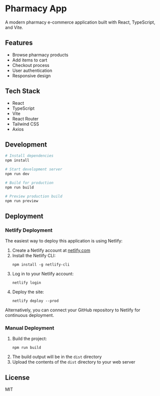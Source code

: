 # Pharmacy App

A modern pharmacy e-commerce application built with React, TypeScript, and Vite.

## Features

- Browse pharmacy products
- Add items to cart
- Checkout process
- User authentication
- Responsive design

## Tech Stack

- React
- TypeScript
- Vite
- React Router
- Tailwind CSS
- Axios

## Development

```bash
# Install dependencies
npm install

# Start development server
npm run dev

# Build for production
npm run build

# Preview production build
npm run preview
```

## Deployment

### Netlify Deployment

The easiest way to deploy this application is using Netlify:

1. Create a Netlify account at [netlify.com](https://www.netlify.com/)
2. Install the Netlify CLI:
   ```
   npm install -g netlify-cli
   ```
3. Log in to your Netlify account:
   ```
   netlify login
   ```
4. Deploy the site:
   ```
   netlify deploy --prod
   ```

Alternatively, you can connect your GitHub repository to Netlify for continuous deployment.

### Manual Deployment

1. Build the project:
   ```
   npm run build
   ```
2. The build output will be in the `dist` directory
3. Upload the contents of the `dist` directory to your web server

## License

MIT 